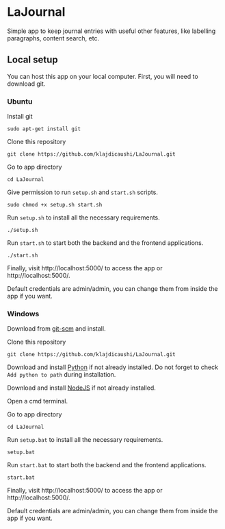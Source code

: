 # LaJournal
Simple app to keep journal entries with useful other features, like labelling paragraphs, content search, etc.

## Local setup
You can host this app on your local computer.
First, you will need to download git.

### Ubuntu
Install git
    
    sudo apt-get install git

Clone this repository

    git clone https://github.com/klajdicaushi/LaJournal.git

Go to app directory

    cd LaJournal

Give permission to run `setup.sh` and `start.sh` scripts.

    sudo chmod +x setup.sh start.sh

Run `setup.sh` to install all the necessary requirements.

    ./setup.sh

Run `start.sh` to start both the backend and the frontend applications.

    ./start.sh

Finally, visit http://localhost:5000/ to access the app or http://localhost:5000/.

Default credentials are admin/admin, you can change them from inside the app if you want.

### Windows 
Download from [git-scm](https://git-scm.com/downloads/win) and install.

Clone this repository

    git clone https://github.com/klajdicaushi/LaJournal.git

Download and install [Python](https://www.python.org/downloads/) if not already installed.
Do not forget to check `Add python to path` during installation.

Download and install [NodeJS](https://nodejs.org/en/download/current/) if not already installed.

Open a cmd terminal.

Go to app directory

    cd LaJournal

Run `setup.bat` to install all the necessary requirements.

    setup.bat

Run `start.bat` to start both the backend and the frontend applications.

    start.bat

Finally, visit http://localhost:5000/ to access the app or http://localhost:5000/.

Default credentials are admin/admin, you can change them from inside the app if you want.

